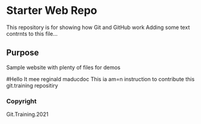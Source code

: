 # Starter Web Repo

This repository is for showing how Git and GitHub work
Adding some text contrnts to this file...

## Purpose

Sample website with plenty of files for demos

#Hello
It mee reginald  maducdoc
This ia am=n instruction to contribute this git.training repositiry

### Copyright
Git.Training.2021